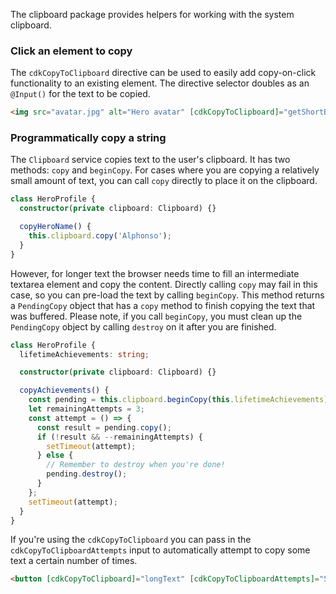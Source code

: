 The clipboard package provides helpers for working with the system clipboard.

### Click an element to copy

The `cdkCopyToClipboard` directive can be used to easily add copy-on-click functionality to an
existing element. The directive selector doubles as an `@Input()` for the text to be copied.

```html
<img src="avatar.jpg" alt="Hero avatar" [cdkCopyToClipboard]="getShortBio()">
```

<!-- example(cdk-clipboard-overview) -->

### Programmatically copy a string

The `Clipboard` service copies text to the user's clipboard. It has two methods: `copy` and
`beginCopy`. For cases where you are copying a relatively small amount of text, you can call `copy`
directly to place it on the clipboard.

```typescript
class HeroProfile {
  constructor(private clipboard: Clipboard) {}

  copyHeroName() {
    this.clipboard.copy('Alphonso');
  }
}
```

However, for longer text the browser needs time to fill an intermediate textarea element and copy
the content. Directly calling `copy` may fail in this case, so you can pre-load the text by calling
`beginCopy`. This method returns a `PendingCopy` object that has a `copy` method to finish copying
the text that was buffered. Please note, if you call `beginCopy`, you must clean up the
`PendingCopy` object by calling `destroy` on it after you are finished.

```typescript
class HeroProfile {
  lifetimeAchievements: string;

  constructor(private clipboard: Clipboard) {}

  copyAchievements() {
    const pending = this.clipboard.beginCopy(this.lifetimeAchievements);
    let remainingAttempts = 3;
    const attempt = () => {
      const result = pending.copy();
      if (!result && --remainingAttempts) {
        setTimeout(attempt);
      } else {
        // Remember to destroy when you're done!
        pending.destroy();
      }
    };
    setTimeout(attempt);
  }
}
```

If you're using the `cdkCopyToClipboard` you can pass in the `cdkCopyToClipboardAttempts` input
to automatically attempt to copy some text a certain number of times.

```html
<button [cdkCopyToClipboard]="longText" [cdkCopyToClipboardAttempts]="5">Copy text</button>
```
